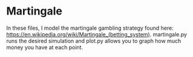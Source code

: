 # Martingale

In these files, I model the martingale gambling strategy found here: https://en.wikipedia.org/wiki/Martingale_(betting_system).
martingale.py runs the desired simulation and plot.py allows you to graph how much money you have at each point.
